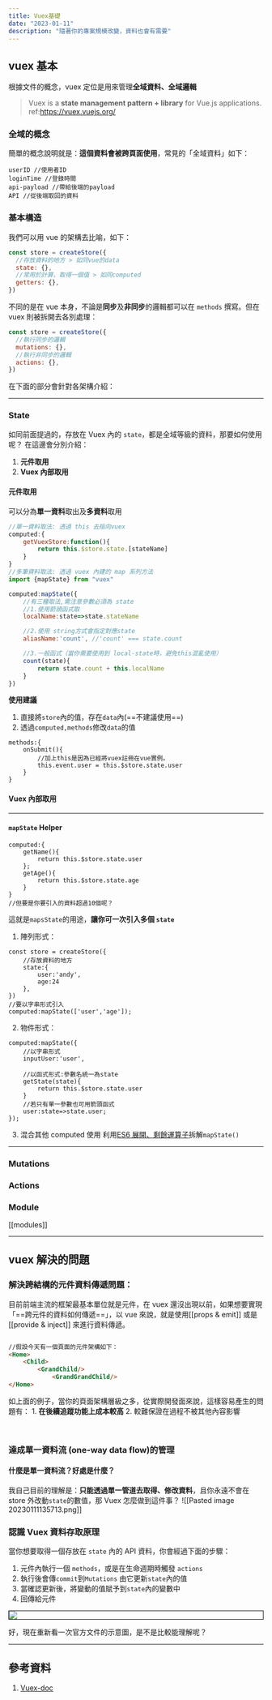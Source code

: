 ```yaml
---
title: Vuex基礎
date: "2023-01-11"
description: "隨著你的專案規模改變，資料也會有需要"
---
```


## vuex 基本

根據文件的概念，vuex 定位是用來管理**全域資料、全域邏輯**

> Vuex is a **state management pattern + library** for Vue.js applications.
> ref:https://vuex.vuejs.org/

### 全域的概念

簡單的概念說明就是：**這個資料會被跨頁面使用**，常見的「全域資料」如下：

```
userID //使用者ID
loginTime //登錄時間
api-payload //帶給後端的payload
API //從後端取回的資料
```

### 基本構造

我們可以用 vue 的架構去比喻，如下：

```js
const store = createStore({
  //存放資料的地方 > 如同vue的data
  state: {},
  //常用於計算，取得一個值 > 如同computed
  getters: {},
})
```

不同的是在 vue 本身，不論是**同步**及**非同步**的邏輯都可以在 `methods` 撰寫。但在 vuex 則被拆開去各別處理：

```js
const store = createStore({
  //執行同步的邏輯
  mutations: {},
  //執行非同步的邏輯
  actions: {},
})
```

在下面的部分會針對各架構介紹：

---

### State

如同前面提過的，存放在 Vuex 內的 `state`，都是全域等級的資料，那要如何使用呢？
在這邊會分別介紹：

1. **元件取用**
2. **Vuex 內部取用**

#### 元件取用

可以分為**單一資料**取出及**多資料**取用

```js
//單一資料取法: 透過 this 去指向vuex
computed:{
	getVuexStore:function(){
		return this.$store.state.[stateName]
	}
}
//多筆資料取法: 透過 vuex 內建的 map 系列方法
import {mapState} from "vuex"

computed:mapState({
	//有三種取法,需注意參數必須為 state
	//1.使用箭頭函式取
	localName:state=>state.stateName

	//2.使用 string方式會指定對應state
	aliasName:'count', //'count' === state.count

	//3.一般函式（當你需要使用到 local-state時，避免this混亂使用）
	count(state){
		return state.count + this.localName
	}
})

```

**使用建議**

1. 直接將`store`內的值，存在`data`內(==不建議使用==)
2. 透過`computed,methods`修改`data`的值

```javascript=
methods:{
    onSubmit(){
        //加上this是因為已經將vuex註冊在vue實例。
        this.event.user = this.$store.state.user
    }
}
```

#### Vuex 內部取用

---

#### `mapState` Helper

```javascript=
computed:{
    getName(){
        return this.$store.state.user
    };
    getAge(){
        return this.$store.state.age
    }
}
//但要是你要引入的資料超過10個呢？
```

這就是`mapsState`的用途，**讓你可一次引入多個 `state`**

1. 陣列形式：

```javascript=
const store = createStore({
    //存放資料的地方
    state:{
        user:'andy',
        age:24
    },
})
//要以字串形式引入
computed:mapState(['user','age']);
```

2. 物件形式：

```javascript=
computed:mapState({
    //以字串形式
    inputUser:'user',

    //以函式形式:參數名統一為state
    getState(state){
        return this.$store.state.user
    }
    //若只有單一參數也可用箭頭函式
    user:state=>state.user;
});
```

3. 混合其他 computed 使用
   利用[ES6 展開、剩餘運算子](/yWYfywNHSeScagbpP1ck_A)拆解`mapState()`

---

### Mutations

### Actions

### Module

[[modules]]

---

## vuex 解決的問題

### 解決跨結構的元件資料傳遞問題：

目前前端主流的框架最基本單位就是元件，在 vuex 還沒出現以前，如果想要實現「==跨元件的資料如何傳遞==」，以 vue 來說，就是使用[[props & emit]] 或是[[provide & inject]] 來進行資料傳遞。

```html

//假設今天有一個頁面的元件架構如下：
<Home>
	<Child>
		<GrandChild/>
			<GrandGrandChild/>
</Home>
```

如上面的例子，當你的頁面架構層級之多，從實際開發面來說，這樣容易產生的問題有： 1. **在後續追蹤功能上成本較高** 2. 較難保證在過程不被其他內容影響

<br>

### 達成單一資料流 (one-way data flow)的管理

#### 什麼是單一資料流？好處是什麼？

我自己目前的理解是：**只能透過單一管道去取得、修改資料**，且你永遠不會在 store 外改動`state`的數值，那 Vuex 怎麼做到這件事？
![[Pasted image 20230111135713.png]]

### 認識 Vuex 資料存取原理

當你想要取得一個存放在 `state` 內的 API 資料，你會經過下面的步驟：

1. 元件內執行一個 `methods`，或是在生命週期時觸發 `actions`
2. 執行後會傳`commit`到`Mutations` 由它更新`state`內的值
3. 當確認更新後，將變動的值賦予到`state`內的變數中
4. 回傳給元件

<div style="border:1px solid black;margin-bottom:5px">
    <img src="https://i.imgur.com/at5KuTP.png"/>
</div>

好，現在重新看一次官方文件的示意圖，是不是比較能理解呢？

---

## 參考資料

1. [Vuex-doc](https://vuex.vuejs.org/)
